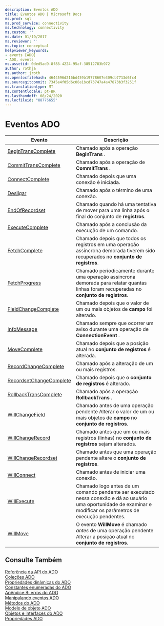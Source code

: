 ```yaml
---
description: Eventos ADO
title: Eventos ADO | Microsoft Docs
ms.prod: sql
ms.prod_service: connectivity
ms.technology: connectivity
ms.custom: ''
ms.date: 01/19/2017
ms.reviewer: ''
ms.topic: conceptual
helpviewer_keywords:
- events [ADO]
- ADO, events
ms.assetid: 0ded5ad9-8f83-4224-95af-38512783b972
author: rothja
ms.author: jroth
ms.openlocfilehash: 4644596d216bd459b19778607e309cb7713d6fc4
ms.sourcegitcommit: 7345e4f05d6c06e1bcd73747a4a47873b3f3251f
ms.translationtype: MT
ms.contentlocale: pt-BR
ms.lasthandoff: 08/24/2020
ms.locfileid: "88776655"
---
```

# <a name="ado-events"></a>Eventos ADO

|Evento|Descrição|  
|-|-|  
|[BeginTransComplete](./begintranscomplete-committranscomplete-and-rollbacktranscomplete-events-ado.md)|Chamado após a operação **BeginTrans** .|  
|[CommitTransComplete](./begintranscomplete-committranscomplete-and-rollbacktranscomplete-events-ado.md)|Chamado após a operação de **CommitTrans** .|  
|[ConnectComplete](./connectcomplete-and-disconnect-events-ado.md)|Chamado depois que uma conexão é iniciada.|  
|[Desligar](./connectcomplete-and-disconnect-events-ado.md)|Chamado após o término de uma conexão.|  
|[EndOfRecordset](./endofrecordset-event-ado.md)|Chamado quando há uma tentativa de mover para uma linha após o final do conjunto de **registros**.|  
|[ExecuteComplete](./executecomplete-event-ado.md)|Chamado após a conclusão da execução de um comando.|  
|[FetchComplete](./fetchcomplete-event-ado.md)|Chamado depois que todos os registros em uma operação assíncrona demorada tiverem sido recuperados no **conjunto de registros**.|  
|[FetchProgress](./fetchprogress-event-ado.md)|Chamado periodicamente durante uma operação assíncrona demorada para relatar quantas linhas foram recuperadas no **conjunto de registros**.|  
|[FieldChangeComplete](./willchangefield-and-fieldchangecomplete-events-ado.md)|Chamado depois que o valor de um ou mais objetos de **campo** foi alterado.|  
|[InfoMessage](./infomessage-event-ado.md)|Chamado sempre que ocorrer um aviso durante uma operação de **ConnectionEvent** .|  
|[MoveComplete](./willmove-and-movecomplete-events-ado.md)|Chamado depois que a posição atual no **conjunto de registros** é alterada.|  
|[RecordChangeComplete](./willchangerecord-and-recordchangecomplete-events-ado.md)|Chamado após a alteração de um ou mais registros.|  
|[RecordsetChangeComplete](./willchangerecordset-and-recordsetchangecomplete-events-ado.md)|Chamado depois que o **conjunto de registros** é alterado.|  
|[RollbackTransComplete](./begintranscomplete-committranscomplete-and-rollbacktranscomplete-events-ado.md)|Chamado após a operação **RollbackTrans** .|  
|[WillChangeField](./willchangefield-and-fieldchangecomplete-events-ado.md)|Chamado antes de uma operação pendente Alterar o valor de um ou mais objetos de **campo** no **conjunto de registros**.|  
|[WillChangeRecord](./willchangerecord-and-recordchangecomplete-events-ado.md)|Chamado antes que um ou mais registros (linhas) no **conjunto de registros** sejam alterados.|  
|[WillChangeRecordset](./willchangerecordset-and-recordsetchangecomplete-events-ado.md)|Chamado antes que uma operação pendente altere o **conjunto de registros**.|  
|[WillConnect](./willconnect-event-ado.md)|Chamado antes de iniciar uma conexão.|  
|[WillExecute](./willexecute-event-ado.md)|Chamado logo antes de um comando pendente ser executado nessa conexão e dá ao usuário uma oportunidade de examinar e modificar os parâmetros de execução pendentes.|  
|[WillMove](./willmove-and-movecomplete-events-ado.md)|O evento **WillMove** é chamado *antes* de uma operação pendente Alterar a posição atual no **conjunto de registros**.|  
  
## <a name="see-also"></a>Consulte Também  
 [Referência da API do ADO](./ado-api-reference.md)   
 [Coleções ADO](./ado-collections.md)   
 [Propriedades dinâmicas do ADO](./ado-dynamic-properties.md)   
 [Constantes enumeradas do ADO](./ado-enumerated-constants.md)   
 [Apêndice B: erros do ADO](../../guide/appendixes/appendix-b-ado-errors.md)   
 [Manipulando eventos ADO](../../guide/data/handling-ado-events.md)   
 [Métodos do ADO](./ado-methods.md)   
 [Modelo de objeto ADO](./ado-object-model.md)   
 [Objetos e interfaces do ADO](./ado-objects-and-interfaces.md)   
 [Propriedades ADO](./ado-properties.md)